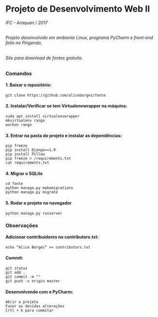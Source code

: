# Projeto de Desenvolvimento Web II
###### IFC - Araquari / 2017
###### Projeto desenvolvido em ambiente Linux, programa PyCharm e front-end feito no Pingendo.
###### Site para download de fontes gratuito.

### Comandos

#### 1. Baixar o repositório:
```
git clone https://github.com/aliceborges/fonte
```


#### 2. Instalar/Verificar se tem Virtualenvwrapper na máquina:
```
sudo apt install virtualenvwrapper
mkvirtualenv rango
workon rango
```

#### 3. Entrar na pasta do projeto e instalar as dependências:
```
pip freeze
pip install Django==1.9
pip install Pillow
pip freeze > /requirements.txt
cat requirements.txt
```

#### 4. Migrar o SQLite

```
cd fonte
python manage.py makemigrations
python manage.py migrate
```

#### 5. Rodar o projeto no navegador
```
python manage.py runserver
```


### Observações


#### Adicionar contribuidores no contributors.txt:
```
echo “Alice Borges” >> contributors.txt
```

#### Commit:
```
git status
git add .
git commit -m ""
git push -u origin master
```

#### Desenvolvendo com o PyCharm:

```
Abrir o projeto
Fazer as devidas alterações
Crtl + k para commitar
```
